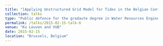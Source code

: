 ```yaml
---
title: "[Applying Unstructured Grid Model for Tides in the Belgian Continental Shelf.](https://biniyamsishah.info/MSc/main.html)"
collection: talks
type: "Public defence for the gradaute degree in Water Resources Engineering"
permalink: /talks/2015-02-15-talk-6
venue: "Ku Leuven and VUB"
date: 2015-02-15
location: "Brussels, Belgium"
---
```



